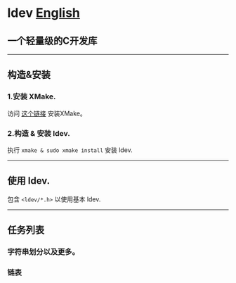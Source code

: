 # **ldev** [English](README.md)
## 一个轻量级的C开发库
---
## 构造&安装
### 1.安装 XMake.
访问 [这个链接](https://github.com/tboox/xmake) 安装XMake。

### 2.构造 & 安装 ldev.
执行
`xmake & sudo xmake install`
安装 ldev.

---

## 使用 ldev.
包含 `<ldev/*.h>` 以使用基本 ldev.

---

## 任务列表
### 字符串划分以及更多。
### 链表
